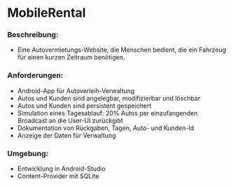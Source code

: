 # MobileRental

### Beschreibung:
* Eine Autovermietungs-Website, die Menschen bedient, die ein Fahrzeug für einen kurzen Zeitraum benötigen.

### Anforderungen:
* Android-App für Autoverleih-Verwaltung
* Autos und Kunden sind angelegbar, modifizierbar und löschbar
* Autos und Kunden sind persistent gespeichert
* Simulation eines Tagesablauf: 20% Autos per einzufangenden Broadcast an die User-UI zurückgibt
* Dokumentation von Rückgaben, Tagen, Auto- und Kunden-Id
* Anzeige der Daten für Verwaltung

### Umgebung:
* Entwicklung in Android-Studio
* Content-Provider mit SQLite
